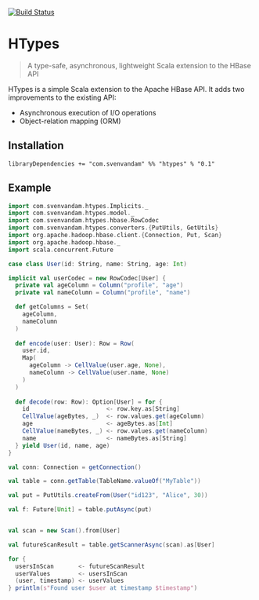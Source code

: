 [![Build Status](https://travis-ci.org/SvenvDam/HTypes.svg?branch=master)](https://travis-ci.org/SvenvDam/HTypes)

# HTypes
> A type-safe, asynchronous, lightweight Scala extension to the HBase API 

HTypes is a simple Scala extension to the Apache HBase API.
It adds two improvements to the existing API:

* Asynchronous execution of I/O operations
* Object-relation mapping (ORM)

## Installation

```sbtshell
libraryDependencies += "com.svenvandam" %% "htypes" % "0.1"
```

## Example

```scala
import com.svenvandam.htypes.Implicits._
import com.svenvandam.htypes.model._
import com.svenvandam.htypes.hbase.RowCodec
import com.svenvandam.htypes.converters.{PutUtils, GetUtils}
import org.apache.hadoop.hbase.client.{Connection, Put, Scan}
import org.apache.hadoop.hbase._
import scala.concurrent.Future

case class User(id: String, name: String, age: Int)

implicit val userCodec = new RowCodec[User] {
  private val ageColumn = Column("profile", "age")
  private val nameColumn = Column("profile", "name")

  def getColumns = Set(
    ageColumn,
    nameColumn
  )
  
  def encode(user: User): Row = Row(
    user.id,
    Map(
      ageColumn -> CellValue(user.age, None),
      nameColumn -> CellValue(user.name, None)
    )
  )
  
  def decode(row: Row): Option[User] = for {
    id                      <- row.key.as[String]
    CellValue(ageBytes, _)  <- row.values.get(ageColumn)
    age                     <- ageBytes.as[Int]
    CellValue(nameBytes, _) <- row.values.get(nameColumn)
    name                    <- nameBytes.as[String]
  } yield User(id, name, age)
}

val conn: Connection = getConnection()

val table = conn.getTable(TableName.valueOf("MyTable"))

val put = PutUtils.createFrom(User("id123", "Alice", 30))

val f: Future[Unit] = table.putAsync(put)


val scan = new Scan().from[User]

val futureScanResult = table.getScannerAsync(scan).as[User]

for {
  usersInScan       <- futureScanResult
  userValues        <- usersInScan
  (user, timestamp) <- userValues
} println(s"Found user $user at timestamp $timestamp")

```


